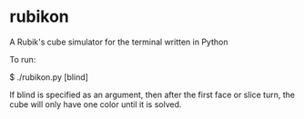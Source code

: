 rubikon
=======

A Rubik's cube simulator for the terminal written in Python

To run:

$ ./rubikon.py [blind]

If blind is specified as an argument, then after the first face or slice turn,
the cube will only have one color until it is solved.
